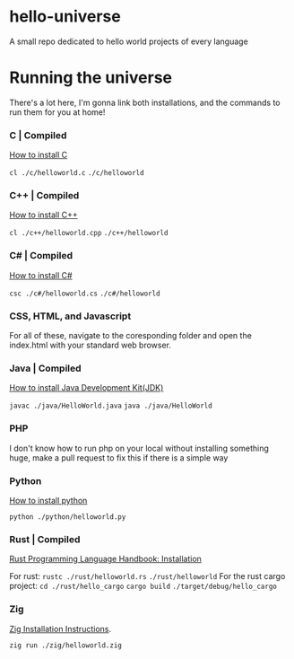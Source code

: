 # hello-universe
A small repo dedicated to hello world projects of every language

# Running the universe
There's a lot here, I'm gonna link both installations, and the commands to run them for you at home!

### C | Compiled
[How to install C](https://learn.microsoft.com/en-us/cpp/build/walkthrough-compile-a-c-program-on-the-command-line?view=msvc-170)

`cl ./c/helloworld.c`
`./c/helloworld`

### C++ | Compiled
[How to install C++](https://learn.microsoft.com/en-us/cpp/build/walkthrough-compile-a-c-program-on-the-command-line?view=msvc-170)

`cl ./c++/helloworld.cpp`
`./c++/helloworld`

### C# | Compiled
[How to install C#](https://www.geeksforgeeks.org/how-to-execute-c-sharp-program-on-cmd-command-line/)

`csc ./c#/helloworld.cs`
`./c#/helloworld`

### CSS, HTML, and Javascript
For all of these, navigate to the coresponding folder and open the index.html with your standard web browser.

### Java | Compiled
[How to install Java Development Kit(JDK)](https://docs.oracle.com/en/java/javase/21/install/installation-jdk-microsoft-windows-platforms.html#GUID-A740535E-9F97-448C-A141-B95BF1688E6F)

`javac ./java/HelloWorld.java`
`java ./java/HelloWorld`

### PHP
I don't know how to run php on your local without installing something huge, make a pull request to fix this if there is a simple way

### Python
[How to install python](https://wiki.python.org/moin/BeginnersGuide/Download)

`python ./python/helloworld.py`

### Rust | Compiled
[Rust Programming Language Handbook: Installation](https://doc.rust-lang.org/book/ch01-01-installation.html)

For rust:
`rustc ./rust/helloworld.rs`
`./rust/helloworld`
For the rust cargo project:
`cd ./rust/hello_cargo`
`cargo build`
`./target/debug/hello_cargo`

### Zig
[Zig Installation Instructions](https://ziglang.org/learn/getting-started/).

`zig run ./zig/helloworld.zig`